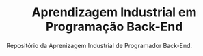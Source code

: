<div align="center">
  <h1>Aprendizagem Industrial em Programação Back-End</h1>
</div>

<p>Repositório da Aprenizagem Industrial de Programador Back-End.</p>
<img scr= https://www.google.com/url?sa=i&url=https%3A%2F%2Fwallhere.com%2Fpt%2Fwallpaper%2F922992&psig=AOvVaw0CNH8ACOjYxVZXin3KqDD-&ust=1676404869221000&source=images&cd=vfe&ved=0CBAQjRxqFwoTCPiZ1_ikk_0CFQAAAAAdAAAAABAH>
